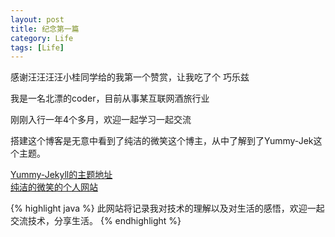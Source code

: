 ```yaml
---
layout: post
title: 纪念第一篇
category: Life
tags: [Life]
---
```


感谢汪汪汪汪小桂同学给的我第一个赞赏，让我吃了个  巧乐兹


我是一名北漂的coder，目前从事某互联网酒旅行业

刚刚入行一年4个多月，欢迎一起学习一起交流

搭建这个博客是无意中看到了纯洁的微笑这个博主，从中了解到了Yummy-Jek这个主题。

[Yummy-Jekyll的主题地址](https://github.com/DONGChuan/Yummy-Jekyll)<br /> 
[纯洁的微笑的个人网站](http://www.ityouknow.com/)<br /> 


{% highlight java %}
此网站将记录我对技术的理解以及对生活的感悟，欢迎一起交流技术，分享生活。
{% endhighlight %}